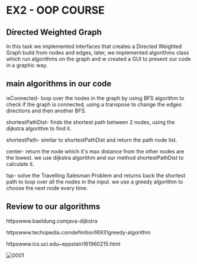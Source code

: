 # EX2 - OOP COURSE


## Directed Weighted Graph

In this task we implemented interfaces that creates a Directed Weighted Graph build from nodes and edges, later, we implemented algorithms class which run algorithms on the graph and w created a GUI to present our code in a graphic way. 



## main algorithms in our code
isConnected- loop over the nodes in the graph by using BFS algorithm
to check if the graph is connected, using a transpose to change the edges directions and then another BFS.

shortestPathDist- finds the shortest path between 2 nodes, using the dijkstra algorithm to find it.

shortestPath- similar to shortestPathDist and return the path node list.

center- return the node which it's max distance from the other nodes are the lowest.
we use dijkstra algorithm and our method shortestPathDist to calculate it.

tsp- solve the Travelling Salesman Problem and returns back the shortest path to loop over all the nodes in the input. we use a greedy algorithm to choose the next node every time.

## Review to our algorithms
httpswww.baeldung.comjava-dijkstra

httpswww.techopedia.comdefinition16931greedy-algorithm

httpswww.ics.uci.edu~eppstein161960215.html


![0001](https://user-images.githubusercontent.com/74601548/145291645-ca83e465-43c4-4b5d-b2d0-d31574f13d79.jpg)


